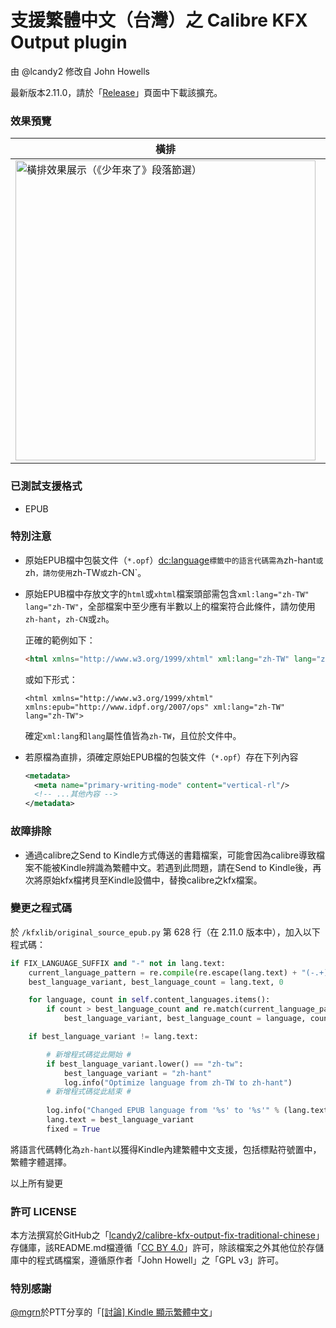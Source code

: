 # 支援繁體中文（台灣）之 Calibre KFX Output plugin
由 @lcandy2 修改自 John Howells

最新版本2.11.0，請於「[Release](https://github.com/lcandy2/calibre-kfx-output-fix-traditional-chinese/releases)」頁面中下載該擴充。

### 效果預覽
| 橫排                                                         | 直排                                                         |
| ------------------------------------------------------------ | ------------------------------------------------------------ |
| <img src="https://github.com/user-attachments/assets/fd19382e-7952-47c0-8536-718145ae4b6d" alt="橫排效果展示（《少年來了》段落節選）" height="480" /> | <img src="https://github.com/user-attachments/assets/e25b5537-df87-4f55-aad5-16c119e1e6a1" alt="直排效果展示（《被討厭的勇氣 二部曲完結篇：人生幸福的行動指南》節選）" height="480" /> |



### 已測試支援格式
- EPUB

### 特別注意
- 原始EPUB檔中包裝文件（`*.opf`）<dc:language>`標籤中的語言代碼需為`zh-hant`或`zh`，請勿使用`zh-TW`或`zh-CN`。
- 原始EPUB檔中存放文字的`html`或`xhtml`檔案頭部需包含`xml:lang="zh-TW" lang="zh-TW"`，全部檔案中至少應有半數以上的檔案符合此條件，請勿使用`zh-hant`，`zh-CN`或`zh`。

  正確的範例如下：
  ```html
  <html xmlns="http://www.w3.org/1999/xhtml" xml:lang="zh-TW" lang="zh-TW">
  ```
  或如下形式：
  ```xhtml
  <html xmlns="http://www.w3.org/1999/xhtml" xmlns:epub="http://www.idpf.org/2007/ops" xml:lang="zh-TW" lang="zh-TW">
  ```

  確定`xml:lang`和`lang`屬性值皆為`zh-TW`，且位於文件中。
- 若原檔為直排，須確定原始EPUB檔的包裝文件（`*.opf`）存在下列內容
  ```xml
  <metadata>
    <meta name="primary-writing-mode" content="vertical-rl"/>
    <!-- ...其他內容 -->
  </metadata>
  ```

### 故障排除
- 通過calibre之Send to Kindle方式傳送的書籍檔案，可能會因為calibre導致檔案不能被Kindle辨識為繁體中文。若遇到此問題，請在Send to Kindle後，再次將原始kfx檔拷貝至Kindle設備中，替換calibre之kfx檔案。

### 變更之程式碼

於 `/kfxlib/original_source_epub.py` 第 628 行（在 2.11.0 版本中），加入以下程式碼：

```python
if FIX_LANGUAGE_SUFFIX and "-" not in lang.text:
    current_language_pattern = re.compile(re.escape(lang.text) + "(-.+)?$", re.IGNORECASE)
    best_language_variant, best_language_count = lang.text, 0

    for language, count in self.content_languages.items():
        if count > best_language_count and re.match(current_language_pattern, language):
            best_language_variant, best_language_count = language, count

    if best_language_variant != lang.text:

        # 新增程式碼從此開始 #
        if best_language_variant.lower() == "zh-tw":
            best_language_variant = "zh-hant"
            log.info("Optimize language from zh-TW to zh-hant")
        # 新增程式碼從此結束 #
        
        log.info("Changed EPUB language from '%s' to '%s'" % (lang.text, best_language_variant))
        lang.text = best_language_variant
        fixed = True
```

將語言代碼轉化為`zh-hant`以獲得Kindle內建繁體中文支援，包括標點符號置中，繁體字體選擇。

以上所有變更

### 許可 LICENSE

本方法撰寫於GitHub之「[lcandy2/calibre-kfx-output-fix-traditional-chinese](https://github.com/lcandy2/calibre-kfx-output-fix-traditional-chinese)」存儲庫，該README.md檔遵循「[CC BY 4.0](https://creativecommons.org/licenses/by/4.0/deed.zh-hant)」許可，除該檔案之外其他位於存儲庫中的程式碼檔案，遵循原作者「John Howell」之「GPL v3」許可。

### 特別感謝
[@mgrn](https://github.com/mgrn/epub-kfx-exp)於PTT分享的「[[討論] Kindle 顯示繁體中文](https://www.ptt.cc/bbs/book/M.1693849070.A.8BD.html)」
